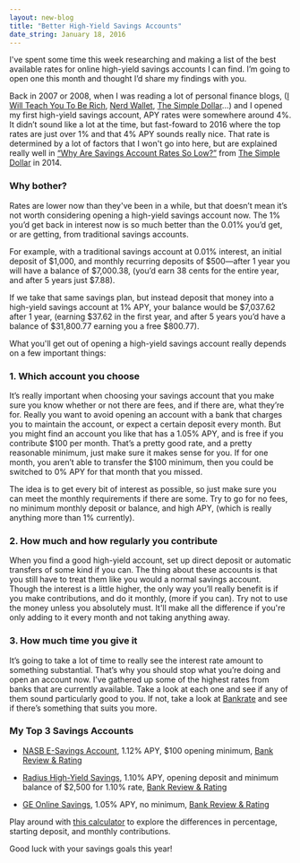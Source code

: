 ```yaml
---
layout: new-blog
title: "Better High-Yield Savings Accounts"
date_string: January 18, 2016
---
```


I've spent some time this week researching and making a list of the best available rates for online high-yield savings accounts I can find. I’m going to open one this month and thought I’d share my findings with you.

Back in 2007 or 2008, when I was reading a lot of personal finance blogs, (<a href="http://iwillteachyoutoberich.com" target="_blank">I Will Teach You To Be Rich</a>, <a href="http://www.nerdwallet.com/" target="_blank">Nerd Wallet</a>, <a href="http://www.thesimpledollar.com/" target="_blank">The Simple Dollar</a>...) and I opened my first high-yield savings account, APY rates were somewhere around 4%. It didn’t sound like a lot at the time, but fast-foward to 2016 where the top rates are just over 1% and that 4% APY sounds really nice. That rate is determined by a lot of factors that I won't go into here, but are explained really well in <a href="http://www.thesimpledollar.com/why-are-savings-account-rates-so-low/" target="_blank">“Why Are Savings Account Rates So Low?”</a> from <a href="http://www.thesimpledollar.com/" target="_blank">The Simple Dollar</a> in 2014.

### Why bother?

Rates are lower now than they've been in a while, but that doesn’t mean it’s not worth considering opening a high-yield savings account now. The 1% you’d get back in interest now is so much better than the 0.01% you’d get, or are getting, from traditional savings accounts.

For example, with a traditional savings account at 0.01% interest, an initial deposit of $1,000, and monthly recurring deposits of $500—after 1 year you will have a balance of $7,000.38, (you’d earn 38 cents for the entire year, and after 5 years just $7.88).

If we take that same savings plan, but instead deposit that money into a high-yield savings account at 1% APY, your balance would be $7,037.62 after 1 year, (earning $37.62 in the first year, and after 5 years you’d have a balance of $31,800.77 earning you a free $800.77).

What you'll get out of opening a high-yield savings account really depends on a few important things:

### 1. Which account you choose
It’s really important when choosing your savings account that you make sure you know whether or not there are fees, and if there are, what they’re for. Really you want to avoid opening an account with a bank that charges you to maintain the account, or expect a certain deposit every month. But you might find an account you like that has a 1.05% APY, and is free if you contribute $100 per month. That’s a pretty good rate, and a pretty reasonable minimum, just make sure it makes sense for you. If for one month, you aren’t able to transfer the $100 minimum, then you could be switched to 0% APY for that month that you missed.

The idea is to get every bit of interest as possible, so just make sure you can meet the monthly requirements if there are some. Try to go for no fees, no minimum monthly deposit or balance, and high APY, (which is really anything more than 1% currently).

### 2. How much and how regularly you contribute
When you find a good high-yield account, set up direct deposit or automatic transfers of some kind if you can. The thing about these accounts is that you still have to treat them like you would a normal savings account. Though the interest is a little higher, the only way you’ll really benefit is if you make contributions, and do it monthly, (more if you can). Try not to use the money unless you absolutely must. It'll make all the difference if you're only adding to it every month and not taking anything away.

### 3. How much time you give it
It’s going to take a lot of time to really see the interest rate amount to something substantial. That’s why you should stop what you’re doing and open an account now. I’ve gathered up some of the highest rates from banks that are currently available. Take a look at each one and see if any of them sound particularly good to you. If not, take a look at <a href="http://www.bankrate.com/" target="_blank">Bankrate</a> and see if there’s something that suits you more.

### My Top 3 Savings Accounts

- <a href="https://www.nasb.com/banking/savings-cds/esavings/" target="_blank">NASB E-Savings Account</a>, 1.12% APY, $100 opening minimum, <a href="https://www.depositaccounts.com/banks/north-american-savings-bank.html" target="_blank">Bank Review & Rating</a>

- <a href="https://www.radiusbank.com/personal/savings" target="_blank">Radius High-Yield Savings</a>, 1.10% APY, opening deposit and minimum balance of $2,500 for 1.10% rate, <a href="https://www.depositaccounts.com/banks/radius-bank.html" target="_blank">Bank Review & Rating</a>

- <a href="https://www.gecapitalbank.com/savings-products/online-savings.html?prod=SAV" target="_blank">GE Online Savings</a>, 1.05% APY, no minimum, <a href="https://www.depositaccounts.com/banks/ge-capital-financial-inc.html" target="_blank">Bank Review & Rating</a>

Play around with <a href="http://www.bankrate.com/calculators/savings/simple-savings-calculator.aspx" target="_blank">this calculator</a> to explore the differences in percentage, starting deposit, and monthly contributions.

Good luck with your savings goals this year!

